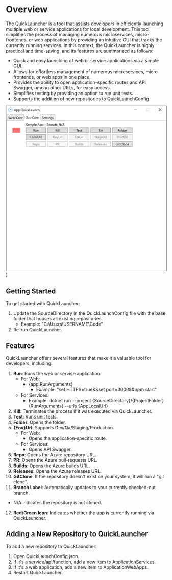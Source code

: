 # Overview 
The QuickLauncher is a tool that assists developers in efficiently launching multiple web or service applications for local development. This tool simplifies the process of managing numerous microservices, micro-frontends, or web applications by providing an intuitive GUI that tracks the currently running services. In this context, the QuickLauncher is highly practical and time-saving, and its features are summarized as follows:

- Quick and easy launching of web or service applications via a simple GUI.
- Allows for effortless management of numerous microservices, micro-frontends, or web apps in one place.
- Provides the ability to open application-specific routes and API Swagger, among other URLs, for easy access.
- Simplifies testing by providing an option to run unit tests.
- Supports the addition of new repositories to QuickLaunchConfig.

![image](QuickLaunch/Img/readme_img3.PNG))


## Getting Started

To get started with QuickLauncher:

1. Update the SourceDirectory in the QuickLaunchConfig file with the base folder that houses all existing repositories.
   - Example: "C:\Users\USERNAME\Code"
2. Re-run QuickLauncher.

## Features

QuickLauncher offers several features that make it a valuable tool for developers, including:

1. **Run**: Runs the web or service application.
   - For Web:
     - {app.RunArguments}
       - Example: "set HTTPS=true&&set port=3000&&npm start"
   - For Services:
     - Example: dotnet run --project {SourceDirectory}/{ProjectFolder} {RunArguments} --urls {AppLocalUrl}
2. **Kill**: Terminates the process if it was executed via QuickLauncher.
3. **Test**: Runs unit tests.
4. **Folder**: Opens the folder.
5. **{Env}Url**: Supports Dev/Qa/Staging/Production.
   - For Web:
     - Opens the application-specific route.
   - For Services:
     - Opens API Swagger.
6. **Repo**: Opens the Azure repository URL.
7. **PR**: Opens the Azure pull-requests URL.
8. **Builds**: Opens the Azure builds URL.
9. **Releases**: Opens the Azure releases URL.
10. **GitClone**: If the repository doesn't exist on your system, it will run a "git clone".
11. **Branch Label**: Automatically updates to your currently checked-out branch.
   - N/A indicates the repository is not cloned.
12. **Red/Green Icon**: Indicates whether the app is currently running via QuickLauncher.

## Adding a New Repository to QuickLauncher

To add a new repository to QuickLauncher:

1. Open QuickLaunchConfig.json.
2. If it's a service/api/function, add a new item to ApplicationServices.
3. If it's a web application, add a new item to ApplicationWebApps.
4. Restart QuickLauncher.